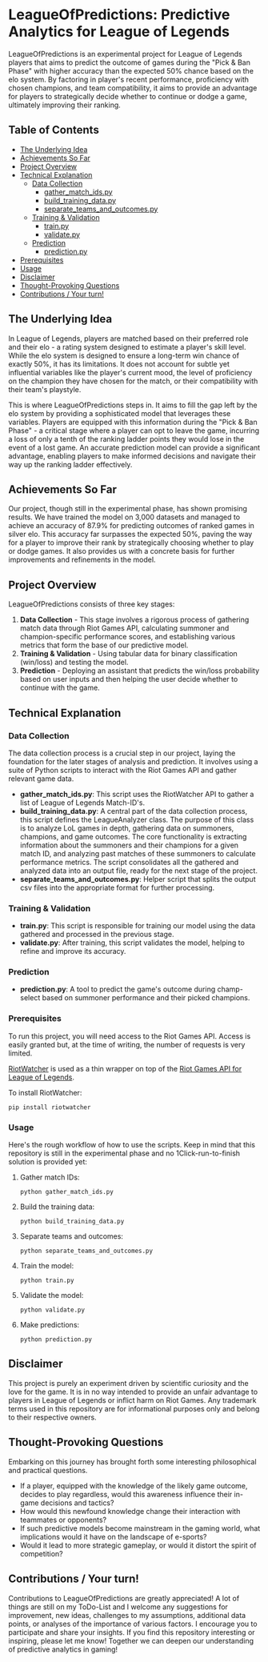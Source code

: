 # LeagueOfPredictions: Predictive Analytics for League of Legends

LeagueOfPredictions is an experimental project for League of Legends players that aims to predict the outcome of games during the "Pick & Ban Phase" with higher accuracy than the expected 50% chance based on the elo system. By factoring in player's recent performance, proficiency with chosen champions, and team compatibility, it aims to provide an advantage for players to strategically decide whether to continue or dodge a game, ultimately improving their ranking.

## Table of Contents

- [The Underlying Idea](#the-underlying-idea)
- [Achievements So Far](#achievements-so-far)
- [Project Overview](#project-overview)
- [Technical Explanation](#technical-explanation)
  - [Data Collection](#data-collection)
    - [gather_match_ids.py](#gathermatchidspy)
    - [build_training_data.py](#buildtrainingdatapy)
    - [separate_teams_and_outcomes.py](#separateteamsandoutcomespy)
  - [Training & Validation](#training--validation)
    - [train.py](#trainpy)
    - [validate.py](#validatepy)
  - [Prediction](#prediction)
    - [prediction.py](#predictionpy)
- [Prerequisites](#prerequisites)
- [Usage](#usage)
- [Disclaimer](#disclaimer)
- [Thought-Provoking Questions](#thought-provoking-questions)
- [Contributions / Your turn!](#contributions--your-turn)


## The Underlying Idea

In League of Legends, players are matched based on their preferred role and their elo - a rating system designed to estimate a player's skill level. While the elo system is designed to ensure a long-term win chance of exactly 50%, it has its limitations. It does not account for subtle yet influential variables like the player's current mood, the level of proficiency on the champion they have chosen for the match, or their compatibility with their team's playstyle.

This is where LeagueOfPredictions steps in. It aims to fill the gap left by the elo system by providing a sophisticated model that leverages these variables. Players are equipped with this information during the "Pick & Ban Phase" - a critical stage where a player can opt to leave the game, incurring a loss of only a tenth of the ranking ladder points they would lose in the event of a lost game. An accurate prediction model can provide a significant advantage, enabling players to make informed decisions and navigate their way up the ranking ladder effectively.

## Achievements So Far

Our project, though still in the experimental phase, has shown promising results. We have trained the model on 3,000 datasets and managed to achieve an accuracy of 87.9% for predicting outcomes of ranked games in silver elo. This accuracy far surpasses the expected 50%, paving the way for a player to improve their rank by strategically choosing whether to play or dodge games. It also provides us with a concrete basis for further improvements and refinements in the model.

## Project Overview

LeagueOfPredictions consists of three key stages: 

1. **Data Collection** - This stage involves a rigorous process of gathering match data through Riot Games API, calculating summoner and champion-specific performance scores, and establishing various metrics that form the base of our predictive model.
2. **Training & Validation** - Using tabular data for binary classification (win/loss) and testing the model.
3. **Prediction** - Deploying an assistant that predicts the win/loss probability based on user inputs and then helping the user decide whether to continue with the game.

## Technical Explanation

### Data Collection

The data collection process is a crucial step in our project, laying the foundation for the later stages of analysis and prediction. It involves using a suite of Python scripts to interact with the Riot Games API and gather relevant game data.

- **gather_match_ids.py**: This script uses the RiotWatcher API to gather a list of League of Legends Match-ID's.
- **build_training_data.py**: A central part of the data collection process, this script defines the LeagueAnalyzer class. The purpose of this class is to analyze LoL games in depth, gathering data on summoners, champions, and game outcomes. The core functionality is extracting information about the summoners and their champions for a given match ID, and analyzing past matches of these summoners to calculate performance metrics. The script consolidates all the gathered and analyzed data into an output file, ready for the next stage of the project.
- **separate_teams_and_outcomes.py**: Helper script that splits the output csv files into the appropriate format for further processing.

### Training & Validation

- **train.py**: This script is responsible for training our model using the data gathered and processed in the previous stage.
- **validate.py**: After training, this script validates the model, helping to refine and improve its accuracy.

### Prediction

- **prediction.py**: A tool to predict the game's outcome during champ-select based on summoner performance and their picked champions.

### Prerequisites

To run this project, you will need access to the Riot Games API. Access is easily granted but, at the time of writing, the number of requests is very limited.

[RiotWatcher](https://github.com/pseudonym117/Riot-Watcher) is used as a thin wrapper on top of the [Riot Games API for League of Legends](https://developer.riotgames.com/).

To install RiotWatcher:

    pip install riotwatcher
    
### Usage

Here's the rough workflow of how to use the scripts. Keep in mind that this repository is still in the experimental phase and no 1Click-run-to-finish solution is provided yet:

1. Gather match IDs:
   ```
   python gather_match_ids.py
   ```
2. Build the training data:
   ```
   python build_training_data.py
   ```
3. Separate teams and outcomes:
   ```
   python separate_teams_and_outcomes.py
   ```
4. Train the model:
   ```
   python train.py
   ```
5. Validate the model:
   ```
   python validate.py
   ```
6. Make predictions:
   ```
   python prediction.py
   ```

## Disclaimer

This project is purely an experiment driven by scientific curiosity and the love for the game. It is in no way intended to provide an unfair advantage to players in League of Legends or inflict harm on Riot Games. Any trademark terms used in this repository are for informational purposes only and belong to their respective owners.

## Thought-Provoking Questions

Embarking on this journey has brought forth some interesting philosophical and practical questions. 
- If a player, equipped with the knowledge of the likely game outcome, decides to play regardless, would this awareness influence their in-game decisions and tactics? 
- How would this newfound knowledge change their interaction with teammates or opponents? 
- If such predictive models become mainstream in the gaming world, what implications would it have on the landscape of e-sports? 
- Would it lead to more strategic gameplay, or would it distort the spirit of competition?

## Contributions / Your turn!
Contributions to LeagueOfPredictions are greatly appreciated! A lot of things are still on my ToDo-List and I welcome any suggestions for improvement, new ideas, challenges to my assumptions, additional data points, or analyses of the importance of various factors. 
I encourage you to participate and share your insights. If you find this repository interesting or inspiring, please let me know! 
Together we can deepen our understanding of predictive analytics in gaming!
